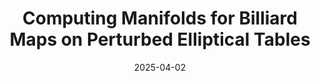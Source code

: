 ---
title: "Computing Manifolds for Billiard Maps on Perturbed Elliptical Tables"
collection: talks
type: "Seminar" 
permalink: /talks/2025talk4
venue: "NJIT "
date: "2025-04-02"
location: "Newark, NJ"
---